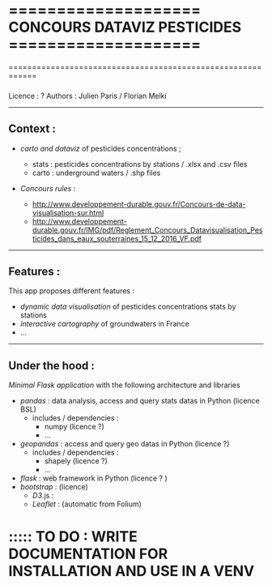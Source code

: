 # ==================== CONCOURS DATAVIZ PESTICIDES ====================
============================================================

###

Licence : ?
Authors : Julien Paris / Florian Melki

-----------------------------------------------------
## Context :

- _carto and dataviz_ of pesticides concentrations  ;
	- stats : pesticides concentrations by stations / .xlsx and .csv files
	- carto : underground waters / .shp files

- _Concours rules_ :
	- http://www.developpement-durable.gouv.fr/Concours-de-data-visualisation-sur.html
	- http://www.developpement-durable.gouv.fr/IMG/pdf/Reglement_Concours_Datavisualisation_Pesticides_dans_eaux_souterraines_15_12_2016_VF.pdf

-----------------------------------------------------
## Features :
This app proposes different features :
- _dynamic data visualisation_ of pesticides concentrations stats by stations
- _interactive cartography_ of groundwaters in France
- ...

-----------------------------------------------------
## Under the hood :

_Minimal Flask application_ with the following architecture and libraries

- _pandas_      : data analysis, access and query stats datas in Python (licence BSL)
	- includes / dependencies :
		- numpy (licence ?)
		- ...
- _geopandas_   : access and query geo datas in Python   (licence ?)
	- includes / dependencies :
		- shapely (licence ?)
		- ...
- _flask_     : web framework in Python (licence ? )
- _bootstrap_ : (licence)
    - _D3_.js :
    - _Leaflet_ : (automatic from Folium)


# ::::: TO DO : WRITE DOCUMENTATION FOR INSTALLATION AND USE IN A VENV
